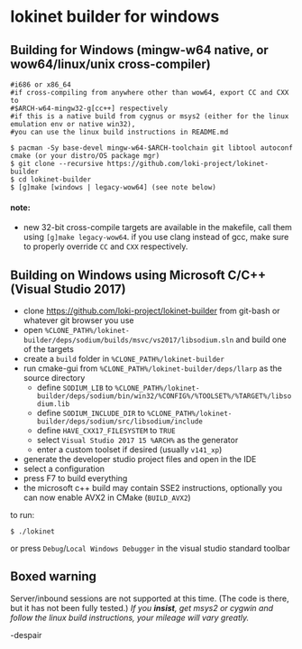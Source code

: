# lokinet builder for windows

## Building for Windows (mingw-w64 native, or wow64/linux/unix cross-compiler)

    #i686 or x86_64
    #if cross-compiling from anywhere other than wow64, export CC and CXX to
    #$ARCH-w64-mingw32-g[cc++] respectively
    #if this is a native build from cygnus or msys2 (either for the linux emulation env or native win32),
    #you can use the linux build instructions in README.md

    $ pacman -Sy base-devel mingw-w64-$ARCH-toolchain git libtool autoconf cmake (or your distro/OS package mgr)
    $ git clone --recursive https://github.com/loki-project/lokinet-builder
    $ cd lokinet-builder
    $ [g]make [windows | legacy-wow64] (see note below)

#### note: 

- new 32-bit cross-compile targets are available in the makefile, call them using `[g]make legacy-wow64`. if you use clang instead of gcc, make sure to properly override `CC` and `CXX` respectively.

## Building on Windows using Microsoft C/C++ (Visual Studio 2017)

* clone https://github.com/loki-project/lokinet-builder from git-bash or whatever git browser you use
* open `%CLONE_PATH%/lokinet-builder/deps/sodium/builds/msvc/vs2017/libsodium.sln` and build one of the targets
* create a `build` folder in `%CLONE_PATH%/lokinet-builder`
* run cmake-gui from `%CLONE_PATH%/lokinet-builder/deps/llarp` as the source directory
  * define `SODIUM_LIB`  to `%CLONE_PATH%/lokinet-builder/deps/sodium/bin/win32/%CONFIG%/%TOOLSET%/%TARGET%/libsodium.lib`
  * define `SODIUM_INCLUDE_DIR` to `%CLONE_PATH%/lokinet-builder/deps/sodium/src/libsodium/include`
  * define `HAVE_CXX17_FILESYSTEM` to `TRUE`
  * select `Visual Studio 2017 15 %ARCH%` as the generator
  * enter a custom toolset if desired (usually `v141_xp`)
* generate the developer studio project files and open in the IDE
* select a configuration
* press F7 to build everything
* the microsoft c++ build may contain SSE2 instructions, optionally you can now enable AVX2 in CMake (`BUILD_AVX2`)

to run:

    $ ./lokinet

or press `Debug`/`Local Windows Debugger` in the visual studio standard toolbar

## Boxed warning

Server/inbound sessions are not supported at this time. (The code is there, but it has not been fully tested.)
_If you **insist**, get msys2 or cygwin and follow the linux build instructions, your mileage *will* vary greatly._

-despair